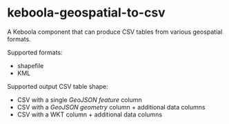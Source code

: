 # keboola-geospatial-to-csv

A Keboola component that can produce CSV tables from various geospatial formats.

Supported formats:
* shapefile
* KML

Supported output CSV table shape:
* CSV with a single _GeoJSON feature_ column
* CSV with a _GeoJSON geometry_ column + additional data columns
* CSV with a WKT column + additional data columns
